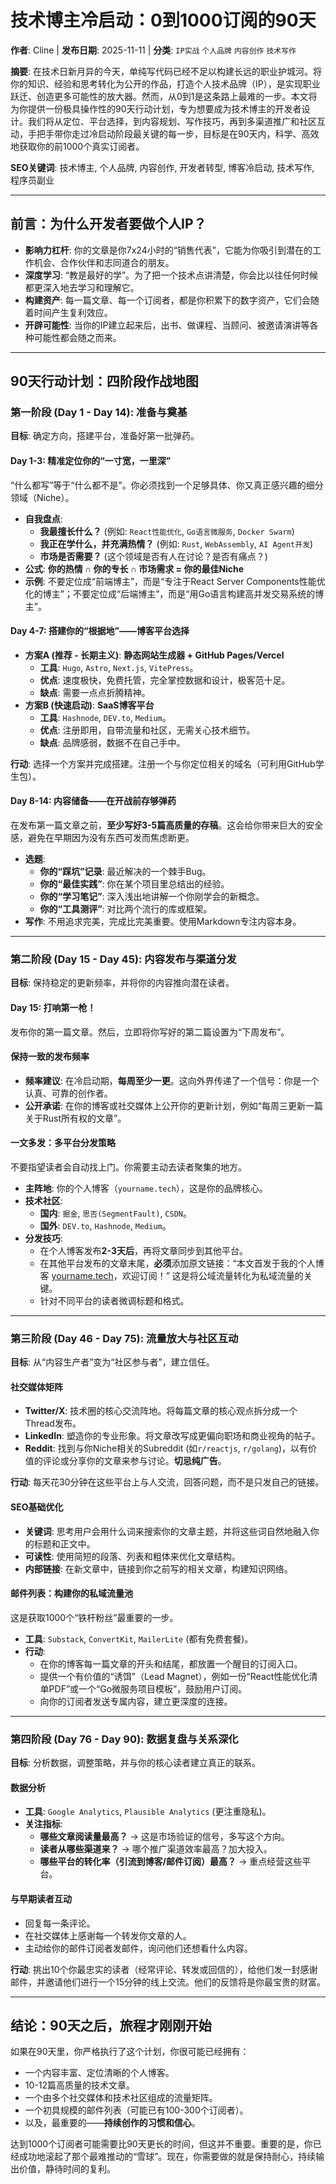 # 技术博主冷启动：0到1000订阅的90天

**作者**: Cline | **发布日期**: 2025-11-11 | **分类**: `IP实战` `个人品牌` `内容创作` `技术写作`

**摘要**: 在技术日新月异的今天，单纯写代码已经不足以构建长远的职业护城河。将你的知识、经验和思考转化为公开的作品，打造个人技术品牌（IP），是实现职业跃迁、创造更多可能性的放大器。然而，从0到1是这条路上最难的一步。本文将为你提供一份极具操作性的90天行动计划，专为想要成为技术博主的开发者设计。我们将从定位、平台选择，到内容规划、写作技巧，再到多渠道推广和社区互动，手把手带你走过冷启动阶段最关键的每一步，目标是在90天内，科学、高效地获取你的前1000个真实订阅者。

**SEO关键词**: 技术博主, 个人品牌, 内容创作, 开发者转型, 博客冷启动, 技术写作, 程序员副业

---

## 前言：为什么开发者要做个人IP？

-   **影响力杠杆**: 你的文章是你7x24小时的“销售代表”，它能为你吸引到潜在的工作机会、合作伙伴和志同道合的朋友。
-   **深度学习**: “教是最好的学”。为了把一个技术点讲清楚，你会比以往任何时候都更深入地去学习和理解它。
-   **构建资产**: 每一篇文章、每一个订阅者，都是你积累下的数字资产，它们会随着时间产生复利效应。
-   **开辟可能性**: 当你的IP建立起来后，出书、做课程、当顾问、被邀请演讲等各种可能性都会随之而来。

---

## 90天行动计划：四阶段作战地图

### 第一阶段 (Day 1 - Day 14): 准备与奠基

**目标**: 确定方向，搭建平台，准备好第一批弹药。

#### **Day 1-3: 精准定位你的“一寸宽，一里深”**

“什么都写”等于“什么都不是”。你必须找到一个足够具体、你又真正感兴趣的细分领域（Niche）。

-   **自我盘点**:
    -   **我最擅长什么？** (例如: `React性能优化`, `Go语言微服务`, `Docker Swarm`)
    -   **我正在学什么，并充满热情？** (例如: `Rust`, `WebAssembly`, `AI Agent开发`)
    -   **市场是否需要？** (这个领域是否有人在讨论？是否有痛点？)
-   **公式**: **你的热情 ∩ 你的专长 ∩ 市场需求 = 你的最佳Niche**
-   **示例**: 不要定位成“前端博主”，而是“专注于React Server Components性能优化的博主”；不要定位成“后端博主”，而是“用Go语言构建高并发交易系统的博主”。

#### **Day 4-7: 搭建你的“根据地”——博客平台选择**

-   **方案A (推荐 - 长期主义)**: **静态网站生成器 + GitHub Pages/Vercel**
    -   **工具**: `Hugo`, `Astro`, `Next.js`, `VitePress`。
    -   **优点**: 速度极快，免费托管，完全掌控数据和设计，极客范十足。
    -   **缺点**: 需要一点点折腾精神。
-   **方案B (快速启动)**: **SaaS博客平台**
    -   **工具**: `Hashnode`, `DEV.to`, `Medium`。
    -   **优点**: 注册即用，自带流量和社区，无需关心技术细节。
    -   **缺点**: 品牌感弱，数据不在自己手中。

**行动**: 选择一个方案并完成搭建。注册一个与你定位相关的域名（可利用GitHub学生包）。

#### **Day 8-14: 内容储备——在开战前存够弹药**

在发布第一篇文章之前，**至少写好3-5篇高质量的存稿**。这会给你带来巨大的安全感，避免在早期因为没有东西可发而焦虑断更。

-   **选题**:
    -   **你的“踩坑”记录**: 最近解决的一个棘手Bug。
    -   **你的“最佳实践”**: 你在某个项目里总结出的经验。
    -   **你的“学习笔记”**: 深入浅出地讲解一个你刚学会的新概念。
    -   **你的“工具测评”**: 对比两个流行的库或框架。
-   **写作**: 不用追求完美，完成比完美重要。使用Markdown专注内容本身。

---

### 第二阶段 (Day 15 - Day 45): 内容发布与渠道分发

**目标**: 保持稳定的更新频率，并将你的内容推向潜在读者。

#### **Day 15: 打响第一枪！**

发布你的第一篇文章。然后，立即将你写好的第二篇设置为“下周发布”。

#### **保持一致的发布频率**

-   **频率建议**: 在冷启动期，**每周至少一更**。这向外界传递了一个信号：你是一个认真、可靠的创作者。
-   **公开承诺**: 在你的博客或社交媒体上公开你的更新计划，例如“每周三更新一篇关于Rust所有权的文章”。

#### **一文多发：多平台分发策略**

不要指望读者会自动找上门。你需要主动去读者聚集的地方。

-   **主阵地**: 你的个人博客（`yourname.tech`），这是你的品牌核心。
-   **技术社区**:
    -   **国内**: `掘金`, `思否(SegmentFault)`, `CSDN`。
    -   **国外**: `DEV.to`, `Hashnode`, `Medium`。
-   **分发技巧**:
    -   在个人博客发布**2-3天后**，再将文章同步到其他平台。
    -   在其他平台发布的文章末尾，**必须**添加原文链接：“本文首发于我的个人博客 [yourname.tech](https://yourname.tech)，欢迎订阅！” 这是将公域流量转化为私域流量的关键。
    -   针对不同平台的读者微调标题和格式。

---

### 第三阶段 (Day 46 - Day 75): 流量放大与社区互动

**目标**: 从“内容生产者”变为“社区参与者”，建立信任。

#### **社交媒体矩阵**

-   **Twitter/X**: 技术圈的核心交流阵地。将每篇文章的核心观点拆分成一个Thread发布。
-   **LinkedIn**: 塑造你的专业形象。将文章改写成更偏向职场和商业视角的帖子。
-   **Reddit**: 找到与你Niche相关的Subreddit (如`r/reactjs`, `r/golang`)，以有价值的评论或分享你的文章来参与讨论。**切忌纯广告**。

**行动**: 每天花30分钟在这些平台上与人交流，回答问题，而不是只发自己的链接。

#### **SEO基础优化**

-   **关键词**: 思考用户会用什么词来搜索你的文章主题，并将这些词自然地融入你的标题和正文中。
-   **可读性**: 使用简短的段落、列表和粗体来优化文章结构。
-   **内部链接**: 在新文章中，链接到你之前写的相关文章，构建知识网络。

#### **邮件列表：构建你的私域流量池**

这是获取1000个“铁杆粉丝”最重要的一步。

-   **工具**: `Substack`, `ConvertKit`, `MailerLite` (都有免费套餐)。
-   **行动**:
    -   在你的博客每一篇文章的开头和结尾，都放置一个醒目的订阅入口。
    -   提供一个有价值的“诱饵”（Lead Magnet），例如一份“React性能优化清单PDF”或一个“Go微服务项目模板”，鼓励用户订阅。
    -   向你的订阅者发送专属内容，建立更深度的连接。

---

### 第四阶段 (Day 76 - Day 90): 数据复盘与关系深化

**目标**: 分析数据，调整策略，并与你的核心读者建立真正的联系。

#### **数据分析**

-   **工具**: `Google Analytics`, `Plausible Analytics` (更注重隐私)。
-   **关注指标**:
    -   **哪些文章阅读量最高？** -> 这是市场验证的信号，多写这个方向。
    -   **读者从哪些渠道来？** -> 哪个推广渠道效率最高？加大投入。
    -   **哪些平台的转化率（引流到博客/邮件订阅）最高？** -> 重点经营这些平台。

#### **与早期读者互动**

-   回复每一条评论。
-   在社交媒体上感谢每一个转发你文章的人。
-   主动给你的邮件订阅者发邮件，询问他们还想看什么内容。

**行动**: 挑出10个你最忠实的读者（经常评论、转发或回信的），给他们发一封感谢邮件，并邀请他们进行一个15分钟的线上交流。他们的反馈将是你最宝贵的财富。

---

## 结论：90天之后，旅程才刚刚开始

如果在90天里，你严格执行了这个计划，你很可能已经拥有：
-   一个内容丰富、定位清晰的个人博客。
-   10-12篇高质量的技术文章。
-   一个由多个社交媒体和技术社区组成的流量矩阵。
-   一个初具规模的邮件列表（可能已有100-300个订阅者）。
-   以及，最重要的——**持续创作的习惯和信心**。

达到1000个订阅者可能需要比90天更长的时间，但这并不重要。重要的是，你已经成功地滚起了那个最难推动的“雪球”。现在，你需要做的就是保持耐心，持续输出价值，静待时间的复利。
